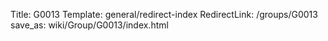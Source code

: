 Title: G0013
Template: general/redirect-index
RedirectLink: /groups/G0013
save_as: wiki/Group/G0013/index.html
